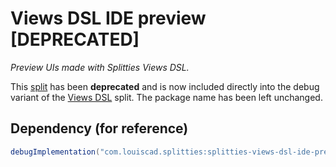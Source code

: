 # Views DSL IDE preview \[DEPRECATED\]

*Preview UIs made with Splitties Views DSL.*

This [split](../../README.md#what-is-a-split "What is a split in Splitties?")
has been **deprecated** and is now included directly into the debug variant of the
[Views DSL](../views-dsl/README.md#ide-preview) split. The package name has been left unchanged.

## Dependency (for reference)

```groovy
debugImplementation("com.louiscad.splitties:splitties-views-dsl-ide-preview:$splitties_version")
```
